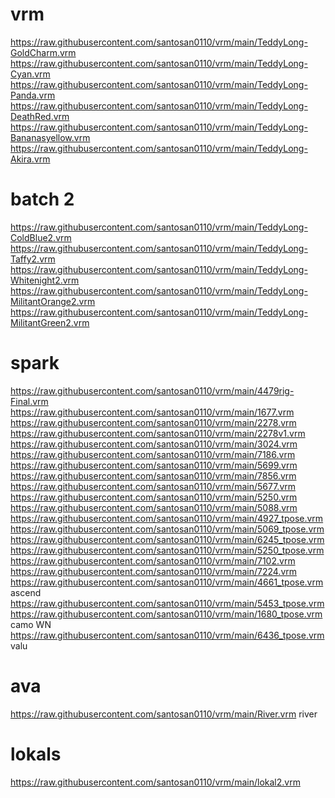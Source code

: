# vrm
https://raw.githubusercontent.com/santosan0110/vrm/main/TeddyLong-GoldCharm.vrm
https://raw.githubusercontent.com/santosan0110/vrm/main/TeddyLong-Cyan.vrm
https://raw.githubusercontent.com/santosan0110/vrm/main/TeddyLong-Panda.vrm
https://raw.githubusercontent.com/santosan0110/vrm/main/TeddyLong-DeathRed.vrm
https://raw.githubusercontent.com/santosan0110/vrm/main/TeddyLong-Bananasyellow.vrm
https://raw.githubusercontent.com/santosan0110/vrm/main/TeddyLong-Akira.vrm
# batch 2
https://raw.githubusercontent.com/santosan0110/vrm/main/TeddyLong-ColdBlue2.vrm
https://raw.githubusercontent.com/santosan0110/vrm/main/TeddyLong-Taffy2.vrm
https://raw.githubusercontent.com/santosan0110/vrm/main/TeddyLong-Whitenight2.vrm
https://raw.githubusercontent.com/santosan0110/vrm/main/TeddyLong-MilitantOrange2.vrm
https://raw.githubusercontent.com/santosan0110/vrm/main/TeddyLong-MilitantGreen2.vrm
# spark
https://raw.githubusercontent.com/santosan0110/vrm/main/4479rig-Final.vrm
https://raw.githubusercontent.com/santosan0110/vrm/main/1677.vrm
https://raw.githubusercontent.com/santosan0110/vrm/main/2278.vrm
https://raw.githubusercontent.com/santosan0110/vrm/main/2278v1.vrm
https://raw.githubusercontent.com/santosan0110/vrm/main/3024.vrm
https://raw.githubusercontent.com/santosan0110/vrm/main/7186.vrm
https://raw.githubusercontent.com/santosan0110/vrm/main/5699.vrm
https://raw.githubusercontent.com/santosan0110/vrm/main/7856.vrm
https://raw.githubusercontent.com/santosan0110/vrm/main/5677.vrm
https://raw.githubusercontent.com/santosan0110/vrm/main/5250.vrm
https://raw.githubusercontent.com/santosan0110/vrm/main/5088.vrm
https://raw.githubusercontent.com/santosan0110/vrm/main/4927_tpose.vrm
https://raw.githubusercontent.com/santosan0110/vrm/main/5069_tpose.vrm
https://raw.githubusercontent.com/santosan0110/vrm/main/6245_tpose.vrm
https://raw.githubusercontent.com/santosan0110/vrm/main/5250_tpose.vrm
https://raw.githubusercontent.com/santosan0110/vrm/main/7102.vrm
https://raw.githubusercontent.com/santosan0110/vrm/main/7224.vrm
https://raw.githubusercontent.com/santosan0110/vrm/main/4661_tpose.vrm  ascend
https://raw.githubusercontent.com/santosan0110/vrm/main/5453_tpose.vrm
https://raw.githubusercontent.com/santosan0110/vrm/main/1680_tpose.vrm  camo WN
https://raw.githubusercontent.com/santosan0110/vrm/main/6436_tpose.vrm valu

# ava
https://raw.githubusercontent.com/santosan0110/vrm/main/River.vrm river

# lokals
https://raw.githubusercontent.com/santosan0110/vrm/main/lokal2.vrm
